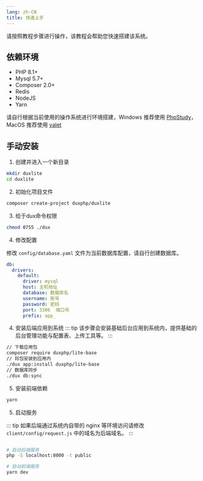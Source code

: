 ```yaml
---
lang: zh-CN
title: 快速上手
---
```


请按照教程步骤进行操作，该教程会帮助您快速搭建该系统。

## 依赖环境

- PHP 8.1+
- Mysql 5.7+
- Composer 2.0+
- Redis
- NodeJS
- Yarn

请自行根据当前使用的操作系统进行环境搭建，Windows 推荐使用 [PhpStudy](https://www.xp.cn/)，MacOS 推荐使用 [valet](https://learnku.com/docs/laravel/9.x/valet/12276)

## 手动安装

1. 创建并进入一个新目录

```bash
mkdir duxlite
cd duxlite
```

2. 初始化项目文件

```bash
composer create-project duxphp/duxlite
```

3. 给于dux命令权限

```bash
chmod 0755 ./dux
```

4. 修改配置

修改 `config/database.yaml` 文件为当前数据库配置，请自行创建数据库。

```yaml
db:
  drivers:
    default:
      driver: mysql
      host: 主机地址
      database: 数据库名
      username: 账号
      password: 密码
      port: 3306  端口号
      prefix: app_
```

4. 安装后端应用到系统
::: tip
该步骤会安装基础后台应用到系统内，提供基础的后台管理功能与配置表、上传工具等。
:::

```bash
// 下载应用包
composer require duxphp/lite-base
// 将包安装到应用内
./dux app:install duxphp/lite-base
// 数据库同步
./dux db:sync
```

5. 安装前端依赖

```bash
yarn
```

5. 启动服务

::: tip
如果后端通过系统内自带的 nginx 等环境访问请修改 `client/config/request.js` 中的域名为后端域名。
:::

```bash

# 启动后端服务
php -S localhost:8000 -t public

# 启动前端服务
yarn dev
```